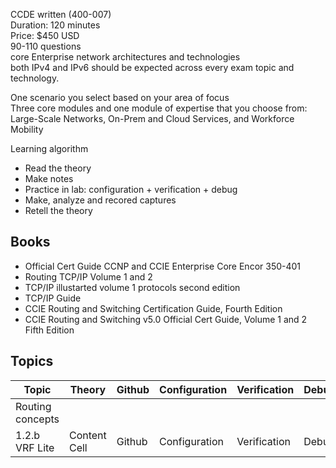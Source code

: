 CCDE written (400-007)  
Duration: 120 minutes  
Price: $450 USD  
90-110 questions  
core Enterprise network architectures and technologies  
both IPv4 and IPv6 should be expected across every exam topic and technology.  






One scenario you select based on your area of focus  
Three core modules and one module of expertise that you choose from: Large-Scale Networks, On-Prem and Cloud Services, and Workforce Mobility  

Learning algorithm
- Read the theory
- Make notes
- Practice in lab: configuration + verification + debug
- Make, analyze and recored captures
- Retell the theory 

## Books
- Official Cert Guide CCNP and CCIE Enterprise Core Encor 350-401 
- Routing TCP/IP Volume 1 and 2
- TCP/IP illustarted volume 1 protocols second edition
- TCP/IP Guide 
- CCIE Routing and Switching Certification Guide, Fourth Edition
- CCIE Routing and Switching v5.0 Official Cert Guide, Volume 1 and 2 Fifth Edition

## Topics
| Topic  | Theory | Github | Configuration | Verification | Debug | IPv6 |
| ------------- | ------------- | ------------- | ------------- | ------------- | ------------- | ------------- |
| Routing concepts|
| 1.2.b VRF Lite  | Content Cell  | Github | Configuration | Verification | Debug | IPv6 |

